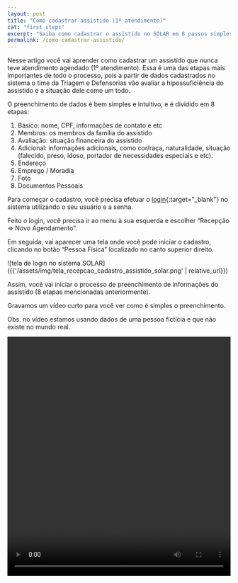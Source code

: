 ```yaml
---
layout: post
title: "Como cadastrar assistido (1º atendimento)"
cat: "first_steps"
excerpt: "Saiba como cadastrar o assistido no SOLAR em 8 passos simples."
permalink: /como-cadastrar-assistido/
---
```


Nesse artigo você vai aprender como cadastrar um assistido que nunca teve atendimento agendado (1º atendimento).
Essa é uma das etapas mais importantes de todo o processo, pois a partir de dados cadastrados  no sistema o time da Triagem e Defensorias vão avaliar a hipossuficiência do assistido e a situação dele como um todo.

O preenchimento de dados é bem simples e intuitivo, e é dividido em 8 etapas:

1. Básico: nome, CPF, informações de contato e etc
2. Membros: os membros da família do assistido
3. Avaliação: situação financeira do assistido
4. Adicional: informações adicionais, como cor/raça, naturalidade, situação (falecido, preso, idoso, portador de necessidades especiais e etc). 
5. Endereço
6. Emprego / Moradia
7. Foto
8. Documentos Pessoais

Para começar o cadastro, você precisa efetuar o [login](http://solar.defensoria.sc.def.br/login/){:target="_blank"} no sistema utilizando o seu usuário e a senha.

Feito o login, você precisa ir ao menu à sua esquerda e escolher “Recepção => Novo Agendamento”.

Em seguida, vai aparecer uma tela onde você pode iniciar o cadastro, clicando no botão “Pessoa Física” localizado no canto superior direito.

![tela de login no sistema SOLAR]({{'/assets/img/tela_recepcao_cadastro_assistido_solar.png' | relative_url}})

Assim, você vai iniciar o processo de preenchimento de informações do assistido (8 etapas mencionadas anteriormente).

Gravamos um vídeo curto para você ver como é simples o preenchimento. 

Obs. no vídeo estamos usando dados de uma pessoa fictícia e que não existe no mundo real.

<video width="100%" height="540" controls>
  <source src="{{'/assets/videos/cadastro_assistido.mp4' | relative_url}}" type="video/mp4">
  Your browser does not support the video tag.
</video>


